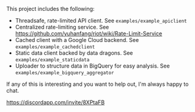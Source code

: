This project includes the following:
  - Threadsafe, rate-limited API client. See `examples/example_apiclient`
  - Centralized rate-limiting service. See https://github.com/yuhanfang/riot/wiki/Rate-Limit-Service
  - Cached client with a Google Cloud backend. See `examples/example_cachedclient`
  - Static data client backed by data dragons. See `examples/example_staticdata`
  - Uploader to structure data in BigQuery for easy analysis. See
    `examples/example_bigquery_aggregator`

If any of this is interesting and you want to help out, I'm always happy to
chat.

https://discordapp.com/invite/8XPtaFB
